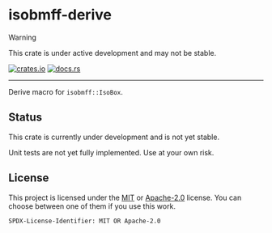 # isobmff-derive

> [!WARNING]  
> This crate is under active development and may not be stable.

[![crates.io](https://img.shields.io/crates/v/isobmff-derive.svg)](https://crates.io/crates/isobmff-derive) [![docs.rs](https://img.shields.io/docsrs/isobmff-derive)](https://docs.rs/isobmff-derive)

---

Derive macro for `isobmff::IsoBox`.

## Status

This crate is currently under development and is not yet stable.

Unit tests are not yet fully implemented. Use at your own risk.

## License

This project is licensed under the [MIT](./LICENSE.MIT) or [Apache-2.0](./LICENSE.Apache-2.0) license.
You can choose between one of them if you use this work.

`SPDX-License-Identifier: MIT OR Apache-2.0`
